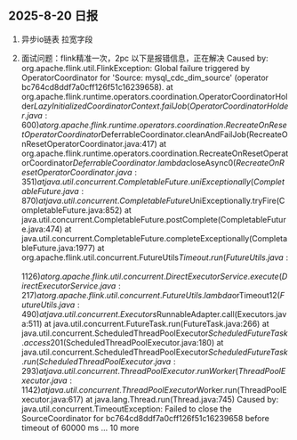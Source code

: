 ## 2025-8-20 日报

1. 异步io链表 拉宽字段

2. 面试问题：flink精准一次，2pc
以下是报错信息，正在解决
Caused by: org.apache.flink.util.FlinkException: Global failure triggered by OperatorCoordinator for 'Source: mysql_cdc_dim_source' (operator bc764cd8ddf7a0cff126f51c16239658).
at org.apache.flink.runtime.operators.coordination.OperatorCoordinatorHolder$LazyInitializedCoordinatorContext.failJob(OperatorCoordinatorHolder.java:600)
at org.apache.flink.runtime.operators.coordination.RecreateOnResetOperatorCoordinator$DeferrableCoordinator.cleanAndFailJob(RecreateOnResetOperatorCoordinator.java:417)
at org.apache.flink.runtime.operators.coordination.RecreateOnResetOperatorCoordinator$DeferrableCoordinator.lambda$closeAsync$0(RecreateOnResetOperatorCoordinator.java:351)
at java.util.concurrent.CompletableFuture.uniExceptionally(CompletableFuture.java:870)
at java.util.concurrent.CompletableFuture$UniExceptionally.tryFire(CompletableFuture.java:852)
at java.util.concurrent.CompletableFuture.postComplete(CompletableFuture.java:474)
at java.util.concurrent.CompletableFuture.completeExceptionally(CompletableFuture.java:1977)
at org.apache.flink.util.concurrent.FutureUtils$Timeout.run(FutureUtils.java:1126)
at org.apache.flink.util.concurrent.DirectExecutorService.execute(DirectExecutorService.java:217)
at org.apache.flink.util.concurrent.FutureUtils.lambda$orTimeout$12(FutureUtils.java:490)
at java.util.concurrent.Executors$RunnableAdapter.call(Executors.java:511)
at java.util.concurrent.FutureTask.run(FutureTask.java:266)
at java.util.concurrent.ScheduledThreadPoolExecutor$ScheduledFutureTask.access$201(ScheduledThreadPoolExecutor.java:180)
at java.util.concurrent.ScheduledThreadPoolExecutor$ScheduledFutureTask.run(ScheduledThreadPoolExecutor.java:293)
at java.util.concurrent.ThreadPoolExecutor.runWorker(ThreadPoolExecutor.java:1142)
at java.util.concurrent.ThreadPoolExecutor$Worker.run(ThreadPoolExecutor.java:617)
at java.lang.Thread.run(Thread.java:745)
Caused by: java.util.concurrent.TimeoutException: Failed to close the SourceCoordinator for bc764cd8ddf7a0cff126f51c16239658 before timeout of 60000 ms
... 10 more